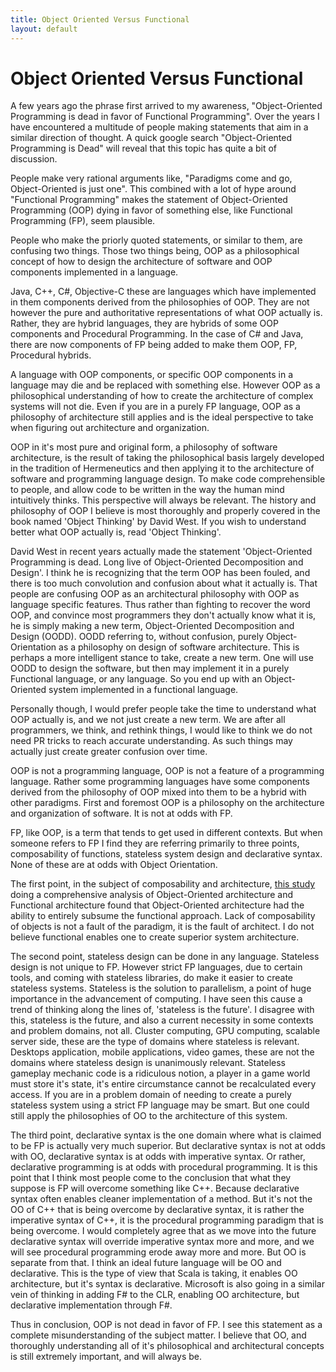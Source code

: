 ```yaml
---
title: Object Oriented Versus Functional
layout: default
---
```


# Object Oriented Versus Functional

A few years ago the phrase first arrived to my awareness, "Object-Oriented Programming is dead in favor of Functional Programming". Over the years I have encountered a multitude of people making statements that aim in a similar direction of thought. A quick google search "Object-Oriented Programming is Dead" will reveal that this topic has quite a bit of discussion.

People make very rational arguments like, "Paradigms come and go, Object-Oriented is just one". This combined with a lot of hype around "Functional Programming" makes the statement of Object-Oriented Programming (OOP) dying in favor of something else, like Functional Programming (FP), seem plausible.

People who make the priorly quoted statements, or similar to them, are confusing two things. Those two things being, OOP as a philosophical concept of how to design the architecture of software and OOP components implemented in a language.

Java, C++, C#, Objective-C these are languages which have implemented in them components derived from the philosophies of OOP. They are not however the pure and authoritative representations of what OOP actually is. Rather, they are hybrid languages, they are hybrids of some OOP components and Procedural Programming. In the case of C# and Java, there are now components of FP being added to make them OOP, FP, Procedural hybrids.

A language with OOP components, or specific OOP components in a language may die and be replaced with something else. However OOP as a philosophical understanding of how to create the architecture of complex systems will not die. Even if you are in a purely FP language, OOP as a philosophy of architecture still applies and is the ideal perspective to take when figuring out architecture and organization.

OOP in it's most pure and original form, a philosophy of software architecture, is the result of taking the philosophical basis largely developed in the tradition of Hermeneutics and then applying it to the architecture of software and programming language design. To make code comprehensible to people, and allow code to be written in the way the human mind intuitively thinks. This perspective will always be relevant. The history and philosophy of OOP I believe is most thoroughly and properly covered in the book named 'Object Thinking' by David West. If you wish to understand better what OOP actually is, read 'Object Thinking'.

David West in recent years actually made the statement 'Object-Oriented Programming is dead. Long live of Object-Oriented Decomposition and Design'. I think he is recognizing that the term OOP has been fouled, and there is too much convolution and confusion about what it actually is. That people are confusing OOP as an architectural philosophy with OOP as language specific features. Thus rather than fighting to recover the word OOP, and convince most programmers they don't actually know what it is, he is simply making a new term, Object-Oriented Decomposition and Design (OODD). OODD referring to, without confusion, purely Object-Orientation as a philosophy on design of software architecture. This is perhaps a more intelligent stance to take, create a new term. One will use OODD to design the software, but then may implement it in a purely Functional language, or any language. So you end up with an Object-Oriented system implemented in a functional language.

Personally though, I would prefer people take the time to understand what OOP actually is, and we not just create a new term. We are after all programmers, we think, and rethink things, I would like to think we do not need PR tricks to reach accurate understanding. As such things may actually just create greater confusion over time.

OOP is not a programming language, OOP is not a feature of a programming language. Rather some programming languages have some components derived from the philosophy of OOP mixed into them to be a hybrid with other paradigms. First and foremost OOP is a philosophy on the architecture and organization of software. It is not at odds with FP.

FP, like OOP, is a term that tends to get used in different contexts. But when someone refers to FP I find they are referring primarily to three points, composability of functions, stateless system design and declarative syntax. None of these are at odds with Object Orientation.

The first point, in the subject of composability and architecture, [this study](http://se.ethz.ch/~meyer/publications/functional/meyer_functional_oo.pdf) doing a comprehensive analysis of Object-Oriented architecture and Functional architecture found that Object-Oriented architecture had the ability to entirely subsume the functional approach. Lack of composability of objects is not a fault of the paradigm, it is the fault of architect. I do not believe functional enables one to create superior system architecture.

The second point, stateless design can be done in any language. Stateless design is not unique to FP. However strict FP languages, due to certain tools, and coming with stateless libraries, do make it easier to create stateless systems. Stateless is the solution to parallelism, a point of huge importance in the advancement of computing. I have seen this cause a trend of thinking along the lines of, 'stateless is the future'. I disagree with this, stateless is the future, and also a current necessity in some contexts and problem domains, not all. Cluster computing, GPU computing, scalable server side, these are the type of domains where stateless is relevant. Desktops application, mobile applications, video games, these are not the domains where stateless design is unanimously relevant. Stateless gameplay mechanic code is a ridiculous notion, a player in a game world must store it's state, it's entire circumstance cannot be recalculated every access. If you are in a problem domain of needing to create a purely stateless system using a strict FP language may be smart. But one could still apply the philosophies of OO to the architecture of this system.

The third point, declarative syntax is the one domain where what is claimed to be FP is actually very much superior. But declarative syntax is not at odds with OO, declarative syntax is at odds with imperative syntax. Or rather, declarative programming is at odds with procedural programming. It is this point that I think most people come to the conclusion that what they suppose is FP will overcome something like C++. Because declarative syntax often enables cleaner implementation of a method. But it's not the OO of C++ that is being overcome by declarative syntax, it is rather the imperative syntax of C++, it is the procedural programming paradigm that is being overcome. I would completely agree that as we move into the future declarative syntax will override imperative syntax more and more, and we will see procedural programming erode away more and more. But OO is separate from that. I think an ideal future language will be OO and declarative. This is the type of view that Scala is taking, it enables OO architecture, but it's syntax is declarative. Microsoft is also going in a similar vein of thinking in adding F# to the CLR, enabling OO architecture, but declarative implementation through F#.

Thus in conclusion, OOP is not dead in favor of FP. I see this statement as a complete misunderstanding of the subject matter. I believe that OO, and thoroughly understanding all of it's philosophical and architectural concepts is still extremely important, and will always be.
